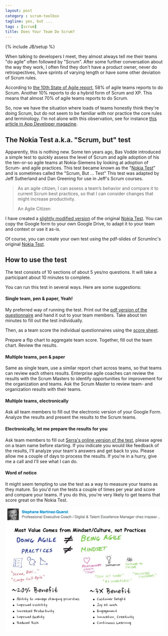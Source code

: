 ```yaml
---
layout: post
category : scrum-toolbox
tagline: yes, but ...
tags : [scrum]
title: Does Your Team Do Scrum?
---
```

{% include JB/setup %}

When talking to developers I meet,
they almost always tell me their teams "do agile" often followed by "Scrum".
After some further conversation about the way they work,
I often find they don't have a product owner,
never do retrospectives, have sprints of varying length
or have some other deviation of Scrum rules.

According to [the 10th State of Agile report], 
58% of agile teams reports to do Scrum.
Another 10% reports to do a hybrid form of Scrum and XP.
This means that almost 70% of agile teams reports to do Scrum.

So, now we have the situation 
where loads of teams honestly think they're doing Scrum,
but do not seem to be familiar with nor practice
the core rules and terminology. 
I'm not alone with this observation, see for instance
[this article in App Developer magazine][verheyen].

## The Nokia Test a.k.a. "Scrum, but" test

Apparently, this is nothing new. 
Some ten years ago, Bas Vodde introduced a simple test 
to quickly assess the level of Scrum and agile adoption 
of his the ten-or-so agile teams at Nokia-Siemens
by looking at adoption of Scrum- and agile practices.
This test became known as the "[Nokia Test][origin]" 
and is sometimes called the "Scrum, But ... Test"
This test was adapted by Jeff Sutherland and Dan Greening
for use in Jeff's Scrum courses.

> As an agile citizen, I can assess a team’s behavior
> and compare it to current Scrum best practices,
> so that I can consider changes that might increase
> productivity.
>
> <footer>An Agile Citizen</footer>

I have created a [slightly modified version] of the original [Nokia Test].
You can copy the Google form to your own Google Drive,
to adapt it to your team and context or use it as-is.

Of course, you can create your own test using the 
pdf-slides of ScrumInc's original [Nokia Test].

## How to use the test

The test consists of 10 sections of about 5 yes/no questions.
It will take a participant about 10 minutes to complete.

You can run this test in several ways. Here are some suggestions:

#### Single team, pen & paper, Yeah!

My preferred way of running the test.
Print out the [pdf version of the questionnaire] and hand it out to your team members.
Take about ten minutes to fill out the test individually.

Then, as a team score the individual questionnaires using the [score sheet].

Prepare a flip chart to aggregate team score.
Together, fill out the team chart.
Review the results.

#### Multiple teams, pen & paper

Same as single team, use a similar report chart across teams,
so that teams can review each others results.
Enterprise agile coaches can review the results with the Scrum Masters
to identify opportunities for improvement for the organization and teams.
Ask the Scrum Master to review team- and organization results with their teams.

#### Multiple teams, electronically

Ask all team members to fill out the electronic version of your Google Form.
Analyze the results and present the results to the Scrum teams.

#### Electronically, let me prepare the results for you

Ask team members to fill out [Serra's online version of the test],
please agree on a team name before starting.
If you indicate you would like feedback of the results,
I'll analyze your team's answers and get back to you.
Please allow me a couple of days to process the results.
If you're in a hurry, give me a call and I'll see what I can do.

#### Word of notice

It might seem tempting to use the test as a way to 
measure your teams as they mature.
So you'd run the tests a couple of times per year and score and compare your teams.
If you do this, you're very likely to get teams that score great on the Nokia Test.

[![Agile Mindset](/assets/img/blog/doing_vs_being_agile.png)](http://www.linkedin.com/hp/update/6123506738625855489)



<!--

## Changes


Changes:
 
 * Stories are in a stakeholder-readable and -understandable format, 
   such as: “As a <stakeholder>, I can <do something>, so <business gains value>”
 * profit, make money => generate valuable outcomes
 * rephrased estimated velocity within actual velocity
 * Team commits to sprint backlog at or below a realistic expected Velocity 
 * points scored on product backlog should add up to 11
 * estimation: left out team representatives, points should add up to 10 (or 11)
 * PO attends all Planning, Review and Retrospective meetings, attends most Standups and is available for refinement
 * add feedback field

-->

 [origin]: https://www.scruminc.com/nokia-test-where-did-it-come-from/
 [Nokia Test]:  http://bit.do/nokia-test
 [slightly modified version]: https://drive.google.com/open?id=0B6jUQ8RVhYDgZHljeHgyT0pBYjA
 [the 10th State of Agile report]: http://stateofagile.versionone.com/
 [pdf version of the questionnaire]: https://drive.google.com/open?id=0B6jUQ8RVhYDgVm5fdWJEMjliOHc
 [score sheet]: https://drive.google.com/open?id=0B6jUQ8RVhYDgN1pZRTBqSGxJN2c
 [verheyen]: https://appdevelopermagazine.com/3764/2016/3/22/Worrying-Interpretations-of-Scrum
 [Serra's online version of the test]: http://bit.do/serras-online-nokia-test


